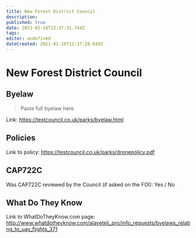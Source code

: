 ```yaml
---
title: New Forest District Council
description: 
published: true
date: 2021-02-16T12:37:31.744Z
tags: 
editor: undefined
dateCreated: 2021-02-16T12:37:28.649Z
---
```


# New Forest District Council


## Byelaw
> Paste full byelaw here

Link:
https://testcouncil.co.uk/parks/byelaw.html

## Policies
Link to policy:
https://testcouncil.co.uk/parks/dronepolicy.pdf

## CAP722C

Was CAP722C reviewed by the Council (if asked on the FOI): Yes / No

## What Do They Know

Link to WhatDoTheyKnow.com page:
http://www.whatdotheyknow.com/alaveteli_pro/info_requests/byelaws_relating_to_uav_flights_371

